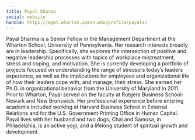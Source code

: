 ```yaml
---
title: Payal Sharma
social: website
handle: https://mgmt.wharton.upenn.edu/profile/payals/
---
```


Payal Sharma is a Senior Fellow in the Management Department at the Wharton School, University of Pennsylvania. Her research interests broadly are in leadership. Specifically, she explores the intersection of positive and negative leadership processes with topics of workplace mistreatment, stress and coping, and motivation. She is currently developing a portfolio of projects focused on understanding the range of stressors today’s leaders experience, as well as the implications for employees and organizational life of how their leaders cope with, and manage, their stress. She earned her Ph.D. in organizational behavior from the University of Maryland in 2011. Prior to Wharton, Payal served on the faculty at Rutgers Business School-Newark and New Brunswick. Her professional experience before entering academia included working at Harvard Business School in External Relations and for the U.S. Government Printing Office in Human Capital. Payal lives with her husband and two dogs, Chai and Samosa, in Philadelphia, is an active yogi, and a lifelong student of spiritual growth and development.
